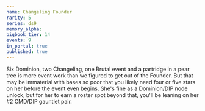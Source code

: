 ```yaml
---
name: Changeling Founder
rarity: 5
series: ds9
memory_alpha:
bigbook_tier: 14
events: 9
in_portal: true
published: true
---
```


Six Dominion, two Changeling, one Brutal event and a partridge in a pear tree is more event work than we figured to get out of the Founder. But that may be immaterial with bases so poor that you likely need four or five stars on her before the event even begins. She's fine as a Dominion/DIP node unlock, but for her to earn a roster spot beyond that, you'll be leaning on her #2 CMD/DIP gauntlet pair.
